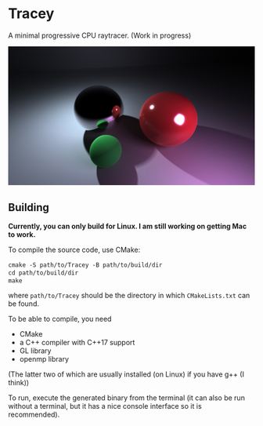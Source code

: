 # Tracey
A minimal progressive CPU raytracer.  (Work in progress)

![render example](media/render_example.png)

## Building
**Currently, you can only build for Linux. I am still working on getting Mac to work.**  

To compile the source code, use CMake:
```
cmake -S path/to/Tracey -B path/to/build/dir
cd path/to/build/dir
make
```
where `path/to/Tracey` should be the directory in which `CMakeLists.txt` can be found.  

To be able to compile, you need
- CMake
- a C++ compiler with C++17 support
- GL library
- openmp library

(The latter two of which are usually installed (on Linux) if you have g++ (I think))  

To run, execute the generated binary from the terminal (it can also be run without a terminal, but it has a nice console interface so it is recommended).

